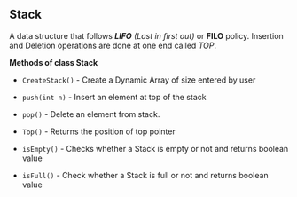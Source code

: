 ## Stack
A data structure that follows ***LIFO** (Last in first out)* or **FILO** policy. Insertion and Deletion operations are done at one end called *TOP*.

**Methods of class Stack**
  - ```CreateStack()``` - Create a Dynamic Array of size entered by user
  - ```push(int n)``` - Insert an element at top of the stack
  - ```pop()``` - Delete an element from stack.
  
  - ```Top()``` - Returns the position of top pointer
  - ```isEmpty()``` - Checks whether a Stack is empty or not and returns boolean value
  - ```isFull()``` - Check  whether a Stack is full or not and returns boolean value
